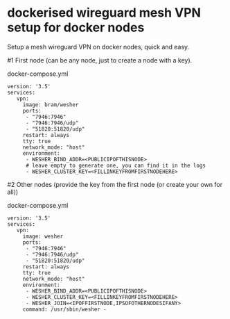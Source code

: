# dockerised wireguard mesh VPN setup for docker nodes

Setup a mesh wireguard VPN on docker nodes, quick and easy.



#1 First node (can be any node, just to create a node with a key).

docker-compose.yml
```
version: '3.5'
services:
   vpn:
     image: bram/wesher
     ports:
      - "7946:7946"
      - "7946:7946/udp"
      - "51820:51820/udp"
     restart: always
     tty: true
     network_mode: "host"
     environment:
      - WESHER_BIND_ADDR=<PUBLICIPOFTHISNODE>
      # leave empty to generate one, you can find it in the logs
      - WESHER_CLUSTER_KEY=<FILLINKEYFROMFIRSTNODEHERE>
```


#2 Other nodes (provide the key from the first node (or create your own for all))

docker-compose.yml
```
version: '3.5'
services:
   vpn:
     image: wesher
     ports:
      - "7946:7946"
      - "7946:7946/udp"
      - "51820:51820/udp"
     restart: always
     tty: true
     network_mode: "host"
     environment:
      - WESHER_BIND_ADDR=<PUBLICIPOFTHISNODE>
      - WESHER_CLUSTER_KEY=<FILLINKEYFROMFIRSTNODEHERE>
      - WESHER_JOIN=<IPOFFIRSTNODE,IPSOFOTHERNODESIFANY>
     command: /usr/sbin/wesher -
```


